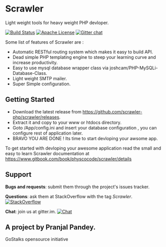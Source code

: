 # Scrawler
Light weight tools for heavy weight PHP devloper.

[![Build Status](https://travis-ci.org/GoStalk/Scrawler.svg?branch=master)](https://travis-ci.org/GoStalk/Scrawler)
[![Apache License](https://img.shields.io/badge/license-APACHE-brightgreen.svg)]()
[![Gitter chat](https://badges.gitter.im/GoStalk.png)](https://gitter.im/GoStalk "Gitter chat")


Some list of features of Scrawler are :
*  Automatic RESTful routing system which makes it easy to build API.
*  Dead simple PHP templating engine to steep your learning curve and increase productivity.
*  Easy to use mysql database wrapper class via joshcam/PHP-MySQLi-Database-Class.
*  Light weight SMTP mailer. 
*  Super Simple configuration.


Getting Started
---------------
* Download the latest release from https://github.com/scrawler-php/scrawler/releases.
* Extract it and copy to your www or htdocs directory.
* Goto /App/config.ini and insert your database configuration , you can configure rest of application later.
* BRAVO YOU ARE DONE ! Its time to start devloping your awsome app. 

To get started with devloping your awesome application read the small and easy to learn Scrawler documentation at
https://www.gitbook.com/book/physcocode/scrawler/details


Support
-------

__Bugs and requests__: submit them through the project's issues tracker.

__Questions__: ask them at StackOverflow with the tag *Scrawler*.
[![StackOverflow](http://img.shields.io/badge/stackoverflow-Scrawler-blue.svg)]( http://stackoverflow.com/questions/tagged/Scrawler )

__Chat__: join us at gitter.im.
[![Chat](https://img.shields.io/gitter/room/nwjs/nw.js.svg)]( https://gitter.im/GoStalk )


A project by Pranjal Pandey.
----------------------------
GoStalks opensource initiative
